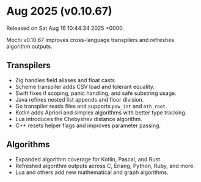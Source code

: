 # Aug 2025 (v0.10.67)

Released on Sat Aug 16 10:44:34 2025 +0000.

Mochi v0.10.67 improves cross-language transpilers and refreshes algorithm outputs.

## Transpilers

- Zig handles field aliases and float casts.
- Scheme transpiler adds CSV load and tolerant equality.
- Swift fixes if scoping, panic handling, and safe substring usage.
- Java refines nested list appends and floor division.
- Go transpiler reads files and supports `pow_int` and `nth_root`.
- Kotlin adds Apriori and simplex algorithms with better type tracking.
- Lua introduces the Chebyshev distance algorithm.
- C++ resets helper flags and improves parameter passing.

## Algorithms

- Expanded algorithm coverage for Kotlin, Pascal, and Rust.
- Refreshed algorithm outputs across C, Erlang, Python, Ruby, and more.
- Lua and others add new mathematical and graph algorithms.
